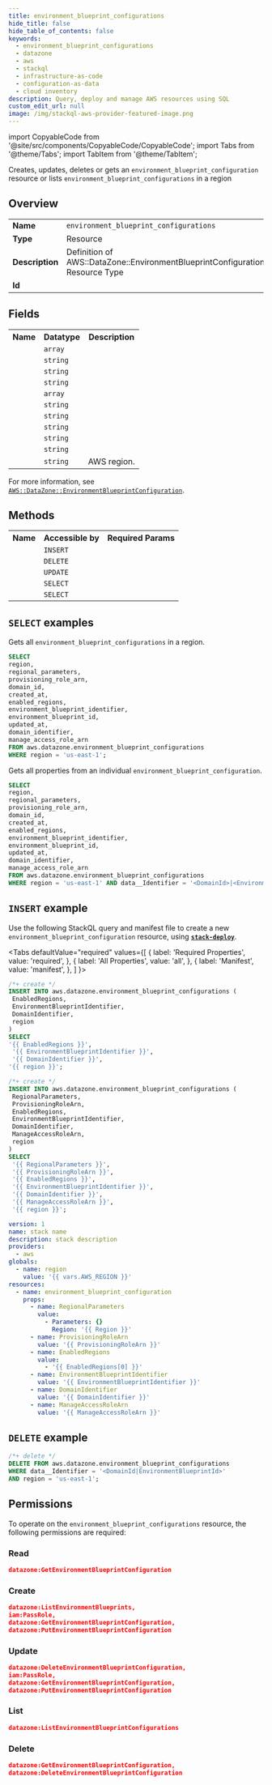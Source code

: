 ```yaml
---
title: environment_blueprint_configurations
hide_title: false
hide_table_of_contents: false
keywords:
  - environment_blueprint_configurations
  - datazone
  - aws
  - stackql
  - infrastructure-as-code
  - configuration-as-data
  - cloud inventory
description: Query, deploy and manage AWS resources using SQL
custom_edit_url: null
image: /img/stackql-aws-provider-featured-image.png
---
```


import CopyableCode from '@site/src/components/CopyableCode/CopyableCode';
import Tabs from '@theme/Tabs';
import TabItem from '@theme/TabItem';

Creates, updates, deletes or gets an <code>environment_blueprint_configuration</code> resource or lists <code>environment_blueprint_configurations</code> in a region

## Overview
<table>
<tbody>
<tr><td><b>Name</b></td><td><code>environment_blueprint_configurations</code></td></tr>
<tr><td><b>Type</b></td><td>Resource</td></tr>
<tr><td><b>Description</b></td><td>Definition of AWS::DataZone::EnvironmentBlueprintConfiguration Resource Type</td></tr>
<tr><td><b>Id</b></td><td><CopyableCode code="aws.datazone.environment_blueprint_configurations" /></td></tr>
</tbody>
</table>

## Fields
<table>
<tbody>
<tr><th>Name</th><th>Datatype</th><th>Description</th></tr><tr><td><CopyableCode code="regional_parameters" /></td><td><code>array</code></td><td></td></tr>
<tr><td><CopyableCode code="provisioning_role_arn" /></td><td><code>string</code></td><td></td></tr>
<tr><td><CopyableCode code="domain_id" /></td><td><code>string</code></td><td></td></tr>
<tr><td><CopyableCode code="created_at" /></td><td><code>string</code></td><td></td></tr>
<tr><td><CopyableCode code="enabled_regions" /></td><td><code>array</code></td><td></td></tr>
<tr><td><CopyableCode code="environment_blueprint_identifier" /></td><td><code>string</code></td><td></td></tr>
<tr><td><CopyableCode code="environment_blueprint_id" /></td><td><code>string</code></td><td></td></tr>
<tr><td><CopyableCode code="updated_at" /></td><td><code>string</code></td><td></td></tr>
<tr><td><CopyableCode code="domain_identifier" /></td><td><code>string</code></td><td></td></tr>
<tr><td><CopyableCode code="manage_access_role_arn" /></td><td><code>string</code></td><td></td></tr>
<tr><td><CopyableCode code="region" /></td><td><code>string</code></td><td>AWS region.</td></tr>
</tbody>
</table>

For more information, see <a href="https://docs.aws.amazon.com/AWSCloudFormation/latest/UserGuide/aws-resource-datazone-environmentblueprintconfiguration.html"><code>AWS::DataZone::EnvironmentBlueprintConfiguration</code></a>.

## Methods

<table>
<tbody>
  <tr>
    <th>Name</th>
    <th>Accessible by</th>
    <th>Required Params</th>
  </tr>
  <tr>
    <td><CopyableCode code="create_resource" /></td>
    <td><code>INSERT</code></td>
    <td><CopyableCode code="DomainIdentifier, EnvironmentBlueprintIdentifier, EnabledRegions, region" /></td>
  </tr>
  <tr>
    <td><CopyableCode code="delete_resource" /></td>
    <td><code>DELETE</code></td>
    <td><CopyableCode code="data__Identifier, region" /></td>
  </tr>
  <tr>
    <td><CopyableCode code="update_resource" /></td>
    <td><code>UPDATE</code></td>
    <td><CopyableCode code="data__Identifier, data__PatchDocument, region" /></td>
  </tr>
  <tr>
    <td><CopyableCode code="list_resources" /></td>
    <td><code>SELECT</code></td>
    <td><CopyableCode code="region" /></td>
  </tr>
  <tr>
    <td><CopyableCode code="get_resource" /></td>
    <td><code>SELECT</code></td>
    <td><CopyableCode code="data__Identifier, region" /></td>
  </tr>
</tbody>
</table>

## `SELECT` examples
Gets all <code>environment_blueprint_configurations</code> in a region.
```sql
SELECT
region,
regional_parameters,
provisioning_role_arn,
domain_id,
created_at,
enabled_regions,
environment_blueprint_identifier,
environment_blueprint_id,
updated_at,
domain_identifier,
manage_access_role_arn
FROM aws.datazone.environment_blueprint_configurations
WHERE region = 'us-east-1';
```
Gets all properties from an individual <code>environment_blueprint_configuration</code>.
```sql
SELECT
region,
regional_parameters,
provisioning_role_arn,
domain_id,
created_at,
enabled_regions,
environment_blueprint_identifier,
environment_blueprint_id,
updated_at,
domain_identifier,
manage_access_role_arn
FROM aws.datazone.environment_blueprint_configurations
WHERE region = 'us-east-1' AND data__Identifier = '<DomainId>|<EnvironmentBlueprintId>';
```

## `INSERT` example

Use the following StackQL query and manifest file to create a new <code>environment_blueprint_configuration</code> resource, using [__`stack-deploy`__](https://pypi.org/project/stack-deploy/).

<Tabs
    defaultValue="required"
    values={[
      { label: 'Required Properties', value: 'required', },
      { label: 'All Properties', value: 'all', },
      { label: 'Manifest', value: 'manifest', },
    ]
}>
<TabItem value="required">

```sql
/*+ create */
INSERT INTO aws.datazone.environment_blueprint_configurations (
 EnabledRegions,
 EnvironmentBlueprintIdentifier,
 DomainIdentifier,
 region
)
SELECT 
'{{ EnabledRegions }}',
 '{{ EnvironmentBlueprintIdentifier }}',
 '{{ DomainIdentifier }}',
'{{ region }}';
```
</TabItem>
<TabItem value="all">

```sql
/*+ create */
INSERT INTO aws.datazone.environment_blueprint_configurations (
 RegionalParameters,
 ProvisioningRoleArn,
 EnabledRegions,
 EnvironmentBlueprintIdentifier,
 DomainIdentifier,
 ManageAccessRoleArn,
 region
)
SELECT 
 '{{ RegionalParameters }}',
 '{{ ProvisioningRoleArn }}',
 '{{ EnabledRegions }}',
 '{{ EnvironmentBlueprintIdentifier }}',
 '{{ DomainIdentifier }}',
 '{{ ManageAccessRoleArn }}',
 '{{ region }}';
```
</TabItem>
<TabItem value="manifest">

```yaml
version: 1
name: stack name
description: stack description
providers:
  - aws
globals:
  - name: region
    value: '{{ vars.AWS_REGION }}'
resources:
  - name: environment_blueprint_configuration
    props:
      - name: RegionalParameters
        value:
          - Parameters: {}
            Region: '{{ Region }}'
      - name: ProvisioningRoleArn
        value: '{{ ProvisioningRoleArn }}'
      - name: EnabledRegions
        value:
          - '{{ EnabledRegions[0] }}'
      - name: EnvironmentBlueprintIdentifier
        value: '{{ EnvironmentBlueprintIdentifier }}'
      - name: DomainIdentifier
        value: '{{ DomainIdentifier }}'
      - name: ManageAccessRoleArn
        value: '{{ ManageAccessRoleArn }}'

```
</TabItem>
</Tabs>

## `DELETE` example

```sql
/*+ delete */
DELETE FROM aws.datazone.environment_blueprint_configurations
WHERE data__Identifier = '<DomainId|EnvironmentBlueprintId>'
AND region = 'us-east-1';
```

## Permissions

To operate on the <code>environment_blueprint_configurations</code> resource, the following permissions are required:

### Read
```json
datazone:GetEnvironmentBlueprintConfiguration
```

### Create
```json
datazone:ListEnvironmentBlueprints,
iam:PassRole,
datazone:GetEnvironmentBlueprintConfiguration,
datazone:PutEnvironmentBlueprintConfiguration
```

### Update
```json
datazone:DeleteEnvironmentBlueprintConfiguration,
iam:PassRole,
datazone:GetEnvironmentBlueprintConfiguration,
datazone:PutEnvironmentBlueprintConfiguration
```

### List
```json
datazone:ListEnvironmentBlueprintConfigurations
```

### Delete
```json
datazone:GetEnvironmentBlueprintConfiguration,
datazone:DeleteEnvironmentBlueprintConfiguration
```
